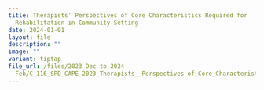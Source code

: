 ```yaml
---
title: Therapists’ Perspectives of Core Characteristics Required for
  Rehabilitation in Community Setting
date: 2024-01-01
layout: file
description: ""
image: ""
variant: tiptap
file_url: /files/2023 Dec to 2024
  Feb/C_116_SPD_CAPE_2023_Therapists__Perspectives_of_Core_Characteristics_Required_for_Rehabilitation_in_Community_Setting.pdf
---
```

